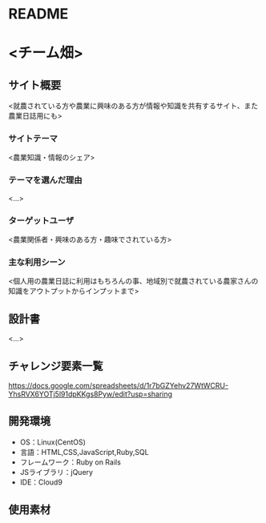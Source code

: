 # README

# <チーム畑>

## サイト概要
<就農されている方や農業に興味のある方が情報や知識を共有するサイト、また農業日誌用にも>

### サイトテーマ
<農業知識・情報のシェア>

### テーマを選んだ理由
<...>

### ターゲットユーザ
<農業関係者・興味のある方・趣味でされている方>

### 主な利用シーン
<個人用の農業日誌に利用はもちろんの事、地域別で就農されている農家さんの知識をアウトプットからインプットまで>

## 設計書
<...>

## チャレンジ要素一覧
https://docs.google.com/spreadsheets/d/1r7bGZYehv27WtWCRU-YhsRVX6YOTj5l91dpKKgs8Pyw/edit?usp=sharing

## 開発環境
- OS：Linux(CentOS)
- 言語：HTML,CSS,JavaScript,Ruby,SQL
- フレームワーク：Ruby on Rails
- JSライブラリ：jQuery
- IDE：Cloud9

## 使用素材
